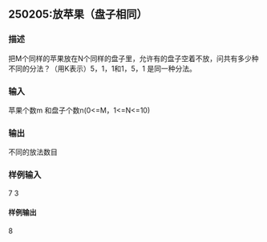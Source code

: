 ## 250205:放苹果（盘子相同）

### 描述

把M个同样的苹果放在N个同样的盘子里，允许有的盘子空着不放，问共有多少种不同的分法？（用K表示）5，1，1和1，5，1 是同一种分法。  
  

### 输入

苹果个数m 和盘子个数n(0<=M，1<=N<=10)

### 输出

不同的放法数目

### 样例输入

7 3

#### 样例输出

8